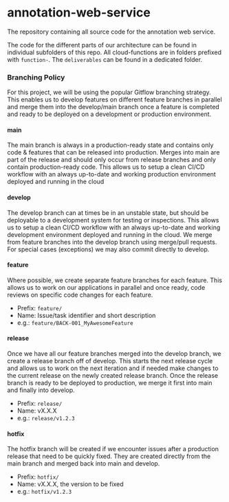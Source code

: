 # annotation-web-service
The repository containing all source code for the annotation web service.

The code for the different parts of our architecture can be found in individual subfolders of this repo. All cloud-functions are in folders prefixed with `function-`. The `deliverables` can be found in a dedicated folder.

### Branching Policy

For this project, we will be using the popular Gitflow branching strategy. This enables us to develop features on different feature branches in parallel and merge them into the develop/main branch once a feature is completed and ready to be deployed on a development or production environment.

#### main

The main branch is always in a production-ready state and contains only code & features that can be released into production. Merges into main are part of the release and should only occur from release branches and only contain production-ready code. This allows us to setup a clean CI/CD workflow with an always up-to-date and working production environment deployed and running in the cloud

#### develop

The develop branch can at times be in an unstable state, but should be deployable to a development system for testing or inspections. This allows us to setup a clean CI/CD workflow with an always up-to-date and working development environment deployed and running in the cloud. We merge from feature branches into the develop branch using merge/pull requests. For special cases (exceptions) we may also commit directly to develop.

#### feature

Where possible, we create separate feature branches for each feature. This allows us to work on our applications in parallel and once ready, code reviews on specific code changes for each feature.


- Prefix: `feature/`
- Name: Issue/task identifier and short description
- e.g.: `feature/BACK-001_MyAwesomeFeature`

#### release

Once we have all our feature branches merged into the develop branch, we create a release branch off of develop. This starts the next release cycle and allows us to work on the next iteration and if needed make changes to the current release on the newly created release branch. Once the release branch is ready to be deployed to production, we merge it first into main and finally into develop.

- Prefix: `release/`
- Name: vX.X.X
- e.g.: `release/v1.2.3`

#### hotfix

The hotfix branch will be created if we encounter issues after a production release that need to be quickly fixed. They are created directly from the main branch and merged back into main and develop.

- Prefix: `hotfix/`
- Name: vX.X.X, the version to be fixed
- e.g.: `hotfix/v1.2.3`

